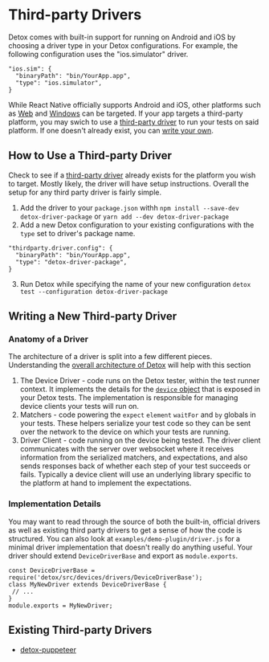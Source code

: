 # Third-party Drivers

Detox comes with built-in support for running on Android and iOS by choosing a driver type in your Detox configurations. For example, the following configuration uses the "ios.simulator" driver.

```
"ios.sim": {
  "binaryPath": "bin/YourApp.app",
  "type": "ios.simulator",
}
```

While React Native officially supports Android and iOS, other platforms such as [Web](https://github.com/necolas/react-native-web) and [Windows](https://github.com/microsoft/react-native-windows) can be targeted. If your app targets a third-party platform, you may swich to use a [third-party driver](#how-to-use-a-third-party-driver) to run your tests on said platform. If one doesn't already exist, you can [write your own](#Writing-a-new-third-party-driver).

## How to Use a Third-party Driver

Check to see if a [third-party driver](#Existing-Third-party-drivers) already exists for the platform you wish to target. Mostly likely, the driver will have setup instructions. Overall the setup for any third party driver is fairly simple.

1. Add the driver to your `package.json` withh `npm install --save-dev detox-driver-package` or `yarn add --dev detox-driver-package`
1. Add a new Detox configuration to your existing configurations with the `type` set to driver's package name.
```
"thirdparty.driver.config": {
  "binaryPath": "bin/YourApp.app",
  "type": "detox-driver-package",
}
```
3. Run Detox while specifying the name of your new configuration `detox test --configuration detox-driver-package`

## Writing a New Third-party Driver

### Anatomy of a Driver

The architecture of a driver is split into a few different pieces. Understanding the [overall architecture of Detox](https://github.com/wix/Detox/blob/master/docs/Introduction.HowDetoxWorks.md#architecture) will help with this section

1. The Device Driver - code runs on the Detox tester, within the test runner context. It implements the details for the
[`device` object](https://github.com/wix/Detox/blob/master/docs/APIRef.DeviceObjectAPI.md) that is exposed in your Detox tests. The implementation is responsible for managing device clients your tests will run on.
1. Matchers - code powering the `expect` `element` `waitFor` and `by` globals in your tests.
These helpers serialize your test code so they can be sent over the network to the device on which your tests are running.
1. Driver Client - code running on the device being tested. The driver client communicates with the server over
websocket where it receives information from the serialized matchers, and expectations, and also sends responses
back of whether each step of your test succeeds or fails. Typically a device client will use an underlying library specific
to the platform at hand to implement the expectations.

### Implementation Details

You may want to read through the source of both the built-in, official drivers as well as
existing third party drivers to get a sense of how the code is structured. You can also look at
`examples/demo-plugin/driver.js` for a minimal driver implementation that doesn't really do anything
useful. Your driver should extend `DeviceDriverBase` and export as `module.exports`.

```
const DeviceDriverBase = require('detox/src/devices/drivers/DeviceDriverBase');
class MyNewDriver extends DeviceDriverBase {
 // ...
}
module.exports = MyNewDriver;
```

## Existing Third-party Drivers

* [detox-puppeteer](https://github.com/ouihealth/detox-puppeteer)
